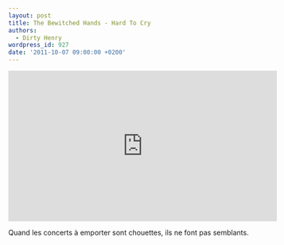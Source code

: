 ```yaml
---
layout: post
title: The Bewitched Hands - Hard To Cry
authors:
  - Dirty Henry
wordpress_id: 927
date: '2011-10-07 09:00:00 +0200'
---
```

<iframe src="http://player.vimeo.com/video/16277309?title=0&amp;byline=0&amp;portrait=0" width="540" height="304" frameborder="0" webkitAllowFullScreen allowFullScreen></iframe>

Quand les concerts à emporter sont chouettes, ils ne font pas semblants.
